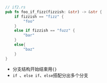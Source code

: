 ``` rust
// if2.rs
pub fn foo_if_fizz(fizzish: &str) -> &str {
    if fizzish == "fizz" {
        "foo"
    } 
    else if fizzish == "fuzz" {
        "bar"
    } 
    else{
        "baz"
    }
}
```

* 分支结构开始结束用`{}`
* `if `、`else if`、`else`搭配分出多个分支

